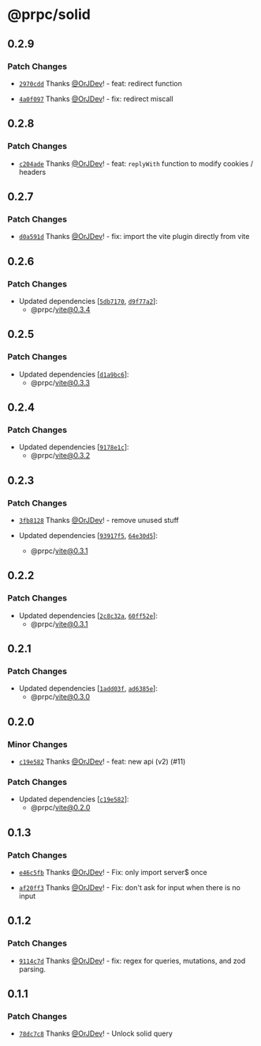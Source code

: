 # @prpc/solid

## 0.2.9

### Patch Changes

- [`2970cdd`](https://github.com/OrJDev/prpc/commit/2970cdde03a0ee8e88d261d8237394750096ad1c) Thanks [@OrJDev](https://github.com/OrJDev)! - feat: redirect function

- [`4a0f097`](https://github.com/OrJDev/prpc/commit/4a0f097f8921ebf34b81e14b27bf0b0e45bdb16f) Thanks [@OrJDev](https://github.com/OrJDev)! - fix: redirect miscall

## 0.2.8

### Patch Changes

- [`c204ade`](https://github.com/OrJDev/prpc/commit/c204ade19481c4a3a6f0e581b8a962e528935c0d) Thanks [@OrJDev](https://github.com/OrJDev)! - feat: `replyWith` function to modify cookies / headers

## 0.2.7

### Patch Changes

- [`d0a591d`](https://github.com/OrJDev/prpc/commit/d0a591d12d9ab3fc4276c64698149f7916db8e9b) Thanks [@OrJDev](https://github.com/OrJDev)! - fix: import the vite plugin directly from vite

## 0.2.6

### Patch Changes

- Updated dependencies [[`5db7170`](https://github.com/OrJDev/prpc/commit/5db7170344c5c05457433f49bd3502f83d2d3ce7), [`d9f77a2`](https://github.com/OrJDev/prpc/commit/d9f77a262b1653801afa09440879777d95f3ac3b)]:
  - @prpc/vite@0.3.4

## 0.2.5

### Patch Changes

- Updated dependencies [[`d1a9bc6`](https://github.com/OrJDev/prpc/commit/d1a9bc6408ae6bb86a08df26437b6b4c31715def)]:
  - @prpc/vite@0.3.3

## 0.2.4

### Patch Changes

- Updated dependencies [[`9178e1c`](https://github.com/OrJDev/prpc/commit/9178e1c38c5ca1240e8c93005c4c6725d95037ab)]:
  - @prpc/vite@0.3.2

## 0.2.3

### Patch Changes

- [`3fb8128`](https://github.com/OrJDev/prpc/commit/3fb81288905aa3edc4dc479814cd273320402724) Thanks [@OrJDev](https://github.com/OrJDev)! - remove unused stuff

- Updated dependencies [[`93917f5`](https://github.com/OrJDev/prpc/commit/93917f56d097a99f9bdeac4a0618288ad0fbacda), [`64e30d5`](https://github.com/OrJDev/prpc/commit/64e30d5d5109ae5d965d54e5819eef0428df9749)]:
  - @prpc/vite@0.3.1

## 0.2.2

### Patch Changes

- Updated dependencies [[`2c8c32a`](https://github.com/OrJDev/prpc/commit/2c8c32a57fd7eb70b4ed3f37cbc743ec6cbab3e3), [`60ff52e`](https://github.com/OrJDev/prpc/commit/60ff52e6ca1cb4e75bdc669384c1a57f7ed557d3)]:
  - @prpc/vite@0.3.1

## 0.2.1

### Patch Changes

- Updated dependencies [[`1add03f`](https://github.com/OrJDev/prpc/commit/1add03f50e74f2490feb2c0170413573eefe40a6), [`ad6385e`](https://github.com/OrJDev/prpc/commit/ad6385ee9cfeb487dcf6bc34d471d08db701cf80)]:
  - @prpc/vite@0.3.0

## 0.2.0

### Minor Changes

- [`c19e582`](https://github.com/OrJDev/prpc/commit/c19e582d304a50dd69a5c5c08bf590a5a9034218) Thanks [@OrJDev](https://github.com/OrJDev)! - feat: new api (v2) (#11)

### Patch Changes

- Updated dependencies [[`c19e582`](https://github.com/OrJDev/prpc/commit/c19e582d304a50dd69a5c5c08bf590a5a9034218)]:
  - @prpc/vite@0.2.0

## 0.1.3

### Patch Changes

- [`e46c5fb`](https://github.com/OrJDev/prpc/commit/e46c5fbdab7c268e3a1cb200ff542fdb350e7a2f) Thanks [@OrJDev](https://github.com/OrJDev)! - Fix: only import server$ once

- [`af20ff3`](https://github.com/OrJDev/prpc/commit/af20ff3508df4b63cd8324afbb1ea837f4b3ac59) Thanks [@OrJDev](https://github.com/OrJDev)! - Fix: don't ask for input when there is no input

## 0.1.2

### Patch Changes

- [`9114c7d`](https://github.com/OrJDev/prpc/commit/9114c7d4bd3977f08a6e73507330e1698bd56da8) Thanks [@OrJDev](https://github.com/OrJDev)! - fix: regex for queries, mutations, and zod parsing.

## 0.1.1

### Patch Changes

- [`78dc7c8`](https://github.com/OrJDev/prpc/commit/78dc7c8cb6a81d85a21f0a5afc580666eefbe1c3) Thanks [@OrJDev](https://github.com/OrJDev)! - Unlock solid query

